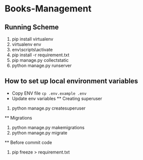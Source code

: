 # Books-Management
## Running Scheme

1. pip install virtualenv
2. virtualenv env
3. env\scripts\activate
4. pip install -r requirement.txt
5. pip manage.py collectstatic
6. python manage.py runserver

## How to set up local environment variables

- Copy ENV file `cp .env.example .env`
- Update env variables
  \*\* Creating superuser

1. python manage.py createsuperuser

\*\* Migrations

1. python manage.py makemigrations
3. python manage.py migrate

\*\* Before commit code

1. pip freeze > requirement.txt